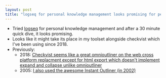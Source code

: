 ```yaml
---
layout: post
title: "logseq for personal knowledge management looks promising for personal knowledge management and more"
---
```

* Tried [logseq](https://logseq.com/) for personal knowledge management and after a 30 minute quick dive, it looks promising.
* Looks like it might take its place in my  toolset alongside checkvist which I've been using since 2018.
* Previously: 
  * 2018: [Checkvist seems like a great omnioutliner on the web cross platform replacment  except for html export which doesn't implement expand and collapse  unlike omnioutliner](http://rolandtanglao.com/2018/11/25/p1-checkvist-webapp-for-outlining-good-so-far/)     
  * 2005:  [I also used the awesome Instant Outliner (in 2002)](http://rolandtanglao.com/2005/06/13/i-also-used-the-awesome-instant-outliner/)        

